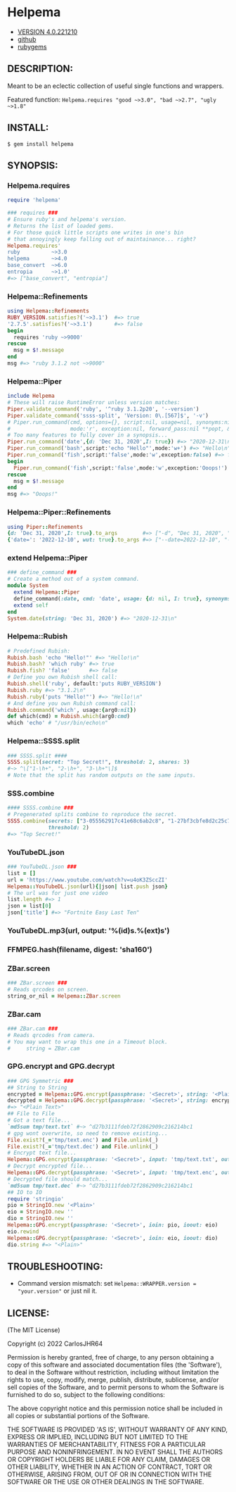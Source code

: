 # Helpema

* [VERSION 4.0.221210](https://github.com/carlosjhr64/helpema/releases)
* [github](https://github.com/carlosjhr64/helpema)
* [rubygems](https://rubygems.org/gems/helpema)

## DESCRIPTION:

Meant to be an eclectic collection of useful single functions and wrappers.

Featured function: `Helpema.requires "good ~>3.0", "bad ~>2.7", "ugly ~>1.8"`

## INSTALL:

```console
$ gem install helpema
```

## SYNOPSIS:

### Helpema.requires
```ruby
require 'helpema'

### requires ###
# Ensure ruby's and helpema's version.
# Returns the list of loaded gems.
# For those quick little scripts one writes in one's bin
# that annoyingly keep falling out of maintainance... right?
Helpema.requires'
ruby          ~>3.0
helpema       ~>4.0
base_convert  ~>6.0
entropia      ~>1.0'
#=> ["base_convert", "entropia"]
```
### Helpema::Refinements
```ruby
using Helpema::Refinements
RUBY_VERSION.satisfies?('~>3.1')  #=> true
'2.7.5'.satisfies?('~>3.1')       #=> false
begin
  requires 'ruby ~>9000'
rescue
  msg = $!.message
end
msg #=> "ruby 3.1.2 not ~>9000"
```
### Helpema::Piper
```ruby
include Helpema
# These will raise RuntimeError unless version matches:
Piper.validate_command('ruby', '^ruby 3.1.2p20', '--version')
Piper.validate_command('ssss-split', 'Version: 0\.[567]$', '-v')
# Piper.run_command(cmd, options={}, script:nil, usage=nil, synonyms:nil,
#                   mode:'r', exception:nil, forward_pass:nil **popt, &blk)
# Too many features to fully cover in a synopsis...
Piper.run_command('date',{d: 'Dec 31, 2020',I: true}) #=> "2020-12-31\n"
Piper.run_command('bash',script:'echo "Hello"',mode:'w+') #=> "Hello\n"
Piper.run_command('fish',script:'false',mode:'w',exception:false) #=> false
begin
  Piper.run_command('fish',script:'false',mode:'w',exception:'Ooops!')
rescue
  msg = $!.message
end
msg #=> "Ooops!"
```
### Helpema::Piper::Refinements
```ruby
using Piper::Refinements
{d: 'Dec 31, 2020',I: true}.to_args        #=> ["-d", "Dec 31, 2020", "-I"]
{'date=': '2022-12-10', wut: true}.to_args #=> ["--date=2022-12-10", "--wut"]
```
### extend Helpema::Piper
```ruby
### define_command ###
# Create a method out of a system command.
module System
  extend Helpema::Piper
  define_command(:date, cmd: 'date', usage: {d: nil, I: true}, synonyms: {string: :d})
  extend self
end
System.date(string: 'Dec 31, 2020') #=> "2020-12-31\n"
```
### Helpema::Rubish
```ruby
# Predefined Rubish:
Rubish.bash 'echo "Hello!"' #=> "Hello!\n"
Rubish.bash? 'which ruby' #=> true
Rubish.fish? 'false'      #=> false
# Define you own Rubish shell call:
Rubish.shell('ruby', default:'puts RUBY_VERSION')
Rubish.ruby #=> "3.1.2\n"
Rubish.ruby('puts "Hello!"') #=> "Hello!\n"
# And define you own Rubish command call:
Rubish.command('which', usage:{arg0:nil})
def which(cmd) = Rubish.which(arg0:cmd)
which 'echo' # "/usr/bin/echo\n"
```
### Helpema::SSSS.split
```ruby
### SSSS.split ####
SSSS.split(secret: "Top Secret!", threshold: 2, shares: 3)
#~> ^\["1-\h+", "2-\h+", "3-\h+"\]$
# Note that the split has random outputs on the same inputs.
```
### SSS.combine
```ruby
#### SSSS.combine ###
# Pregenerated splits combine to reproduce the secret.
SSSS.combine(secrets: ["3-055562917c41e68c6ab2c8", "1-27bf3cbfe8d2c25c7e8928"],
             threshold: 2)
#=> "Top Secret!"
```
### YouTubeDL.json
```ruby
### YouTubeDL.json ###
list = []
url = 'https://www.youtube.com/watch?v=u4oK3ZSccZI'
Helpema::YouTubeDL.json(url){|json| list.push json}
# The url was for just one video
list.length #=> 1
json = list[0]
json['title'] #=> "Fortnite Easy Last Ten"
```
### YouTubeDL.mp3(url, output: '%(id)s.%(ext)s')
### FFMPEG.hash(filename, digest: 'sha160')
### ZBar.screen
```ruby
### ZBar.screen ###
# Reads qrcodes on screen.
string_or_nil = Helpema::ZBar.screen
```
### ZBar.cam
```ruby
### ZBar.cam ###
# Reads qrcodes from camera.
# You may want to wrap this one in a Timeout block.
#     string = ZBar.cam
```
### GPG.encrypt and GPG.decrypt
```ruby
### GPG Symmetric ###
## String to String
encrypted = Helpema::GPG.encrypt(passphrase: '<Secret>', string: '<Plain Text>')
decrypted = Helpema::GPG.decrypt(passphrase: '<Secret>', string: encrypted)
#=> "<Plain Text>"
## File to File
# Got a text file...
`md5sum tmp/text.txt` #~> ^d27b3111fdeb72f2862909c216214bc1
# gpg wont overwrite, so need to remove existing...
File.exist?(_='tmp/text.enc') and File.unlink(_)
File.exist?(_='tmp/text.dec') and File.unlink(_)
# Encrypt text file...
Helpema::GPG.encrypt(passphrase: '<Secret>', input: 'tmp/text.txt', output: 'tmp/text.enc') #=> ""
# Decrypt encrypted file...
Helpema::GPG.decrypt(passphrase: '<Secret>', input: 'tmp/text.enc', output: 'tmp/text.dec') #=> ""
# Decrypted file should match...
`md5sum tmp/text.dec` #~> ^d27b3111fdeb72f2862909c216214bc1
## IO to IO
require 'stringio'
pio = StringIO.new '<Plain>'
eio = StringIO.new ''
dio = StringIO.new ''
Helpema::GPG.encrypt(passphrase: '<Secret>', ioin: pio, ioout: eio)
eio.rewind
Helpema::GPG.decrypt(passphrase: '<Secret>', ioin: eio, ioout: dio)
dio.string #=> "<Plain>"
```
## TROUBLESHOOTING:

+ Command version mismatch: set `Helpema::WRAPPER.version = "your.version"` or just nil it.

## LICENSE:

(The MIT License)

Copyright (c) 2022 CarlosJHR64

Permission is hereby granted, free of charge, to any person obtaining
a copy of this software and associated documentation files (the
'Software'), to deal in the Software without restriction, including
without limitation the rights to use, copy, modify, merge, publish,
distribute, sublicense, and/or sell copies of the Software, and to
permit persons to whom the Software is furnished to do so, subject to
the following conditions:

The above copyright notice and this permission notice shall be
included in all copies or substantial portions of the Software.

THE SOFTWARE IS PROVIDED 'AS IS', WITHOUT WARRANTY OF ANY KIND,
EXPRESS OR IMPLIED, INCLUDING BUT NOT LIMITED TO THE WARRANTIES OF
MERCHANTABILITY, FITNESS FOR A PARTICULAR PURPOSE AND NONINFRINGEMENT.
IN NO EVENT SHALL THE AUTHORS OR COPYRIGHT HOLDERS BE LIABLE FOR ANY
CLAIM, DAMAGES OR OTHER LIABILITY, WHETHER IN AN ACTION OF CONTRACT,
TORT OR OTHERWISE, ARISING FROM, OUT OF OR IN CONNECTION WITH THE
SOFTWARE OR THE USE OR OTHER DEALINGS IN THE SOFTWARE.
